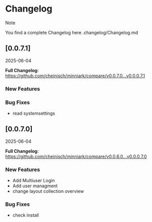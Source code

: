 # Changelog

> [!NOTE]
> You find a complete Changelog here .changelog/Changelog.md

## [0.0.7.1]
2025-06-04

**Full Changelog**: https://github.com/cheinisch/minniark/compare/v0.0.7.0...v0.0.0.7.1

### New Features

### Bug Fixes
- read systemsettings

## [0.0.7.0]
2025-06-04

**Full Changelog**: https://github.com/cheinisch/minniark/compare/v0.0.6.0...v0.0.0.7.0

### New Features
- Add Multiuser Login
- Add user managment
- change layout collection overview

### Bug Fixes
- check install
